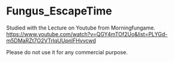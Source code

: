 # Fungus_EscapeTime

Studied with the Lecture on Youtube from Morningfungame. https://www.youtube.com/watch?v=QGY4mTOf2Uo&list=PLYGd-m5DMaRZt7O2VTrlqUUpnlFHvvcwd

Please do not use it for any commercial purpose.
